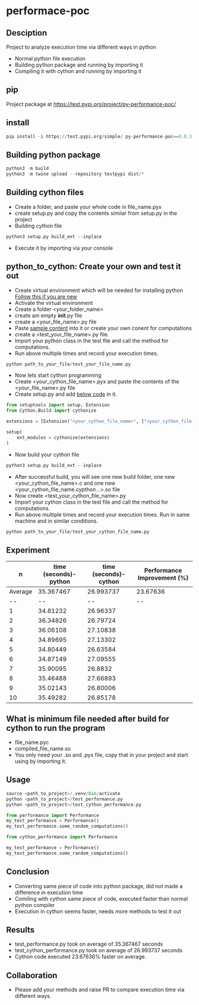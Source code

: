 # performace-poc

## Desciption
Project to analyze execution time via different ways in python
- Normal python file execution
- Building python package and running by importing it
- Compiling it with cython and running by importing it

## pip
Project package at https://test.pypi.org/project/py-performance-poc/


## install

```python
pip install -i https://test.pypi.org/simple/ py-performance-poc==0.0.3
```

## Building python package
```python
python3 -m build
python3 -m twine upload --repository testpypi dist/*
```
## Building cython files
- Create a folder, and paste your whole code in file_name.pyx 
- create setup.py and copy the contents similar from setup.py in the project
- Building cython file
```python
python3 setup.py build_ext --inplace
```
- Execute it by importing via your console


## python_to_cython: Create your own and test it out
- Create virtual environment which will be needed for installing python [Follow this if you are new](https://stackoverflow.com/questions/54106071/how-can-i-set-up-a-virtual-environment-for-python-in-visual-studio-code/68076478#68076478) 
- Activate the virtual environment
- Create a folder <your_folder_name>
- create am empty __init__.py file
- create a <your_file_name>.py file
- Paste [sample content](https://github.com/ratnesh93/performace-poc/blob/main/python_to_cython/performance.py) into it or create your own conent for computations
- create a <test_your_file_name>.py file.
- Import your python class in the test file and call the method for computations.
- Run above multiple times and record your execution times. 
```python
python path_to_your_file/test_your_file_name.py
```
- Now lets start cython programming
- Create <your_cython_file_name>.pyx and paste the contents of the <your_file_name>.py file
- Create setup.py and add [below code](https://github.com/ratnesh93/performace-poc/blob/main/python_to_cython/setup.py) in it.
```python
from setuptools import setup, Extension
from Cython.Build import cythonize

extensions = [Extension("<your_cython_file_name>", ["<your_cython_file_name>.pyx"])]

setup(
    ext_modules = cythonize(extensions)
)
```
- Now build your cython file
```python
python3 setup.py build_ext --inplace
```
- After successful build, you will see one new build folder, one new <your_cython_file_name>.c and one new <your_cython_file_name.cypthon...>.so file
- Now create <test_your_cython_file_name>.py
- Import your cython class in the test file and call the method for computations.
- Run above multiple times and record your execution times. Run in same machine and in similar conditions.
```python
python path_to_your_file/test_your_cython_file_name.py
```

## Experiment
|n | time (seconds)-python | time (seconds)-cython | Performance Improvement (%) |
|--|--|--|--|
| Average |35.367467|26.993737|23.67636|
|--|--|--|--|
|1|34.81232|26.96337||
|2|36.34826|26.79724||
|3|36.06108|27.10838||
|4|34.89695|27.13302||
|5|34.80449|26.63584||
|6|34.87149|27.09555||
|7|35.90095|26.8832||
|8|35.46488|27.66893||
|9|35.02143|26.80006||
|10|35.49282|26.85178||

## What is minimum file needed after build for cython to run the program
- file_name.pyc
- compiled_file_name.so
- You only need your .so and .pyx file, copy that in your project and start using by importing it.

## Usage

```python
source <path_to_project>/.venv/bin/activate
python <path_to_project>/test_performance.py
python <path_to_project>/test_cython_performance.py
```

```python
from performance import Performance
my_test_performance = Performance()
my_test_performance.some_random_computations()
```

```python
from cython_performance import Performance

my_test_performance = Performance()
my_test_performance.some_random_computations()
```

## Conclusion
- Converting same piece of code into python package, did not made a difference in execution time 
- Comiling with cython same piece of code, executed faster than normal python compiler
- Execution in cython seems faster, needs more methods to test it out

## Results
- test_performance.py took on average of 35.367467 seconds
- test_cython_performance.py took on average of 26.993737 seconds
- Cython code executed 23.67636% faster on average.

## Collaboration
- Please add your methods and raise PR to compare execution time via different ways.
